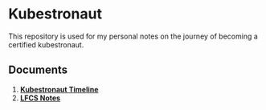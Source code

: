 # Kubestronaut

This repository is used for my personal notes on the journey of becoming a certified kubestronaut.

## Documents

1. [**Kubestronaut Timeline**](kubestronaut_timeline.md)
1. [**LFCS Notes**](lfcs_notes.md)

